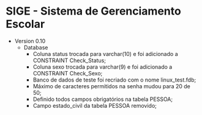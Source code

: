  # SIGE - Sistema de Gerenciamento Escolar

 - Version 0.10
 	- Database
		- Coluna status trocada para varchar(10) e foi adicionado a CONSTRAINT Check_Status;
		- Coluna sexo trocada para varchar(9) e foi adicionado a CONSTRAINT Check_Sexo;
		- Banco de dados de teste foi recriado com o nome linux_test.fdb;
		- Máximo de caracteres permitidos na senha mudou para 20 de 50;
		- Definido todos campos obrigatórios na tabela PESSOA;
		- Campo estado_civil da tabela PESSOA removido;
